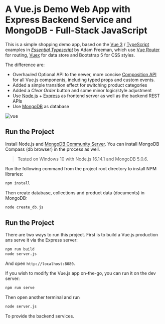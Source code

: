 # A Vue.js Demo Web App with Express Backend Service and MongoDB - Full-Stack JavaScript

This is a simple shopping demo app, based on the [Vue 3](https://vuejs.org/) / [TypeScript](https://www.typescriptlang.org/) examples in [_Essential Typescript_](https://github.com/Apress/essential-typescript-4) by Adam Freeman, which use [Vue Router](https://router.vuejs.org/) for routing, [Vuex](https://vuex.vuejs.org/) for data store and Bootstrap 5 for CSS styles.

The difference are:

* Overhauled Optional API to the newer, more concise [Composition API](https://vuejs.org/guide/extras/composition-api-faq.html) for all Vue.js components, including typed props and custom events. 
* Added a simple transition effect for switching product categories
* Added a _Clear Order_ button and some minor logic/style adjustment
* Use [Node.js](https://nodejs.org/en/) + [Express](https://expressjs.com/) as frontend server as well as the backend REST APIs
* Use [MongoDB](https://www.mongodb.com/) as database

![vue](https://user-images.githubusercontent.com/44191076/158605142-f6e01254-a794-4a09-9544-e9435a09e706.png)

## Run the Project

Install Node.js and [MongoDB Community Server](https://www.mongodb.com/try/download/community). You can install MongoDB Compass (db browser) in the process as well.

> Tested on Windows 10 with Node.js 16.14.1 and MongoDB 5.0.6.

Run the following command from the project root directory to install NPM libraries:

```bash
npm install
```

Then create database, collections and product data (documents) in MongoDB:

```bash
node create_db.js
```

## Run the Project

There are two ways to run this project. First is to build a Vue.js production ans serve it via the Express server:

```bash
npm run build
node server.js
```

And open ```http://localhost:8080```.

If you wish to modify the Vue.js app on-the-go, you can run it on the dev server:

```bash
npm run serve
```

Then open another terminal and run

```bash
node server.js
```

To provide the backend services.
